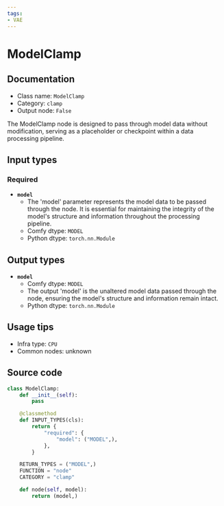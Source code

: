```yaml
---
tags:
- VAE
---
```


# ModelClamp
## Documentation
- Class name: `ModelClamp`
- Category: `clamp`
- Output node: `False`

The ModelClamp node is designed to pass through model data without modification, serving as a placeholder or checkpoint within a data processing pipeline.
## Input types
### Required
- **`model`**
    - The 'model' parameter represents the model data to be passed through the node. It is essential for maintaining the integrity of the model's structure and information throughout the processing pipeline.
    - Comfy dtype: `MODEL`
    - Python dtype: `torch.nn.Module`
## Output types
- **`model`**
    - Comfy dtype: `MODEL`
    - The output 'model' is the unaltered model data passed through the node, ensuring the model's structure and information remain intact.
    - Python dtype: `torch.nn.Module`
## Usage tips
- Infra type: `CPU`
- Common nodes: unknown


## Source code
```python
class ModelClamp:
    def __init__(self):
        pass

    @classmethod
    def INPUT_TYPES(cls):
        return {
            "required": {
                "model": ("MODEL",),
            },
        }

    RETURN_TYPES = ("MODEL",)
    FUNCTION = "node"
    CATEGORY = "clamp"

    def node(self, model):
        return (model,)

```
